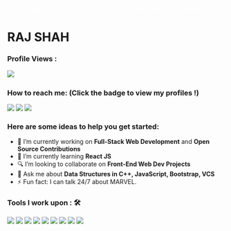 ![Name](https://github.com/Rajshah1302/Rajshah1302/blob/main/src/Hello(1).gif)
<!--![Name](https://github.com/Rajshah1302/Rajshah1302/blob/main/src/Name2.PNG)-->
<h1><strong>RAJ SHAH</strong></h1>


 ### Profile Views :<br>
  <img src="https://profile-counter.glitch.me/Rajshah1302/count.svg" />


### How to reach me: <strong>(Click the badge to view my profiles !)</strong>

<a href="mailto:shahraj2052@gmail.com"> <img src="https://img.shields.io/badge/shahraj2052@gmail.com-%23D14836.svg?&style=for-the-badge&logo=gmail&logoColor=white" ></a>   <a  href="https://www.instagram.com/rajshah1302/"><img src="https://img.shields.io/badge/@rajshah1302-%23E4405F.svg?&style=for-the-badge&logo=instagram&logoColor=white"></a>   <a href="https://www.linkedin.com/in/raj-shah-81b10024a/"><img src="https://img.shields.io/badge/Raj Shah-%230077B5.svg?&style=for-the-badge&logo=linkedin&logoColor=white" ></a>  
<!--<a  href="https://medium.com/@yobasu2015"><img src="https://img.shields.io/badge/@yobasu2015-%2312100E.svg?&style=for-the-badge&logo=medium&logoColor=white"></a> -->

### Here are some ideas to help you get started:

- 🔭 I’m currently working on <strong>Full-Stack Web Development</strong> and <strong>Open Source Contributions</strong>
- 🌱 I’m currently learning <strong>React JS</strong>
- 🔍 I’m looking to collaborate on <strong>Front-End Web Dev Projects</strong>
- 💬 Ask me about <strong>Data Structures in C++, JavaScript, Bootstrap, VCS </strong>
- ⚡ Fun fact: I can talk 24/7 about MARVEL.

### Tools I work upon : 🛠

<img src="https://img.shields.io/badge/c++%20-%2300599C.svg?&style=for-the-badge&logo=c%2B%2B&logoColor=white">   
<!--<img src="https://img.shields.io/badge/python%20-%2314354C.svg?&style=for-the-badge&logo=python&logoColor=white">   -->
<img src="https://img.shields.io/badge/javascript%20-%23323330.svg?&style=for-the-badge&logo=javascript&logoColor=%23F7DF1E">   <img src="https://img.shields.io/badge/html5%20-%23E34F26.svg?&style=for-the-badge&logo=html5&logoColor=white">   <img src="https://img.shields.io/badge/css3%20-%231572B6.svg?&style=for-the-badge&logo=css3&logoColor=white">   <img src="https://img.shields.io/badge/react%20-%2320232a.svg?&style=for-the-badge&logo=react&logoColor=%2361DAFB">   <img src="https://img.shields.io/badge/bootstrap%20-%23563D7C.svg?&style=for-the-badge&logo=bootstrap&logoColor=white">   <img src="https://img.shields.io/badge/git%20-%23F05033.svg?&style=for-the-badge&logo=git&logoColor=white"/>   <img src="http://img.shields.io/badge/-VS%20Code-000000?style=for-the-badge&logo=Visual-studio-code&logoColor=blue">

<img src="https://github-readme-stats.vercel.app/api?username=Rajshah1302&show_icons=true&title_color=03fc90&icon_color=03fc90&text_color=03fc90&bg_color=002b19">

